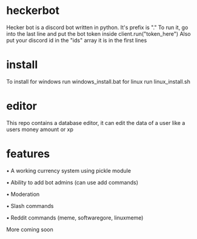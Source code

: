 # heckerbot
Hecker bot is a discord bot written in python.
It's prefix is "."
To run it, go into the last line and put the bot
token inside client.run("token_here")
Also put your discord id in the "ids" array
it is in the first lines

# install
To install for windows run windows_install.bat
for linux run linux_install.sh

# editor
This repo contains a database editor, it can edit
the data of a user like a users money amount or xp

# features
• A working currency system using pickle module

• Ability to add bot admins (can use add commands)

• Moderation

• Slash commands

• Reddit commands (meme, softwaregore, linuxmeme)

More coming soon

